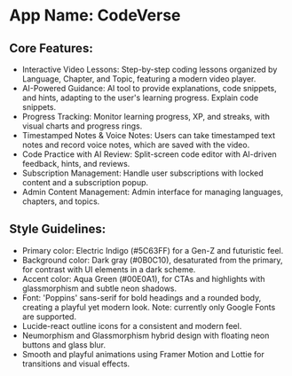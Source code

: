 # **App Name**: CodeVerse

## Core Features:

- Interactive Video Lessons: Step-by-step coding lessons organized by Language, Chapter, and Topic, featuring a modern video player.
- AI-Powered Guidance: AI tool to provide explanations, code snippets, and hints, adapting to the user's learning progress. Explain code snippets.
- Progress Tracking: Monitor learning progress, XP, and streaks, with visual charts and progress rings.
- Timestamped Notes & Voice Notes: Users can take timestamped text notes and record voice notes, which are saved with the video.
- Code Practice with AI Review: Split-screen code editor with AI-driven feedback, hints, and reviews.
- Subscription Management: Handle user subscriptions with locked content and a subscription popup.
- Admin Content Management: Admin interface for managing languages, chapters, and topics.

## Style Guidelines:

- Primary color: Electric Indigo (#5C63FF) for a Gen-Z and futuristic feel.
- Background color: Dark gray (#0B0C10), desaturated from the primary, for contrast with UI elements in a dark scheme.
- Accent color: Aqua Green (#00E0A1), for CTAs and highlights with glassmorphism and subtle neon shadows.
- Font: 'Poppins' sans-serif for bold headings and a rounded body, creating a playful yet modern look. Note: currently only Google Fonts are supported.
- Lucide-react outline icons for a consistent and modern feel.
- Neumorphism and Glassmorphism hybrid design with floating neon buttons and glass blur.
- Smooth and playful animations using Framer Motion and Lottie for transitions and visual effects.